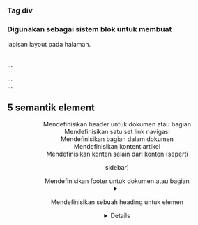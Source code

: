 

### Tag div

### Digunakan sebagai sistem blok untuk membuat
lapisan layout pada halaman.

## <div id=”header”>
...
</div>
<div id=”content”>
...
</div>
<div id=”footer”>
...
</div>


## 5 semantik element
<header> Mendefinisikan header untuk dokumen atau bagian
<nav> Mendefinisikan satu set link navigasi
<section> Mendefinisikan bagian dalam dokumen
<article> Mendefinisikan kontent artikel
<aside> Mendefinisikan konten selain dari konten (seperti

sidebar)

<footer> Mendefinisikan footer untuk dokumen atau bagian
<details> Mendefinisikan detail tambahan yang dapat dibuka

dan ditutup pengguna sesuai permintaan

<summary>

Mendefinisikan sebuah heading untuk elemen
<details>

### CSS Box Model adalah sebuah konsep dimana setiap element yang terdapat pada halaman web diproses sebagai kotak (box). Mulai dari paragraf, header, form, gambar, logo hingga video, sebenarnya di tampilkan oleh web browser sebagai ‘box’.

Sebagaimana layaknya ‘kotak’, masing-masing element HTML ini terdiri dari 4 lapisan, yakni: konten (isi), padding, border dan margin. Keempat ‘lapisan’ inilah yang membangun CSS Box Model

### 5 property CSS yang menyusun box model, yakni width, height, border, padding, dan margin.


### Css Float Property
 CSS property float memiliki value: left, right, none dan inherit. Secara default float memiliki nilai none
float: left;

Digunakan untuk menentukan bahwa sebuah elemen harus mengapung (float) disebelah kiri dari posisi containing block (elemen blok yang menampungnya).
float: right;

Digunakan untuk menentukan bahwa sebuah elemen harus mengapung (float) disebelah kanan dari posisi containing block (elemen blok yang menampungnya).
float: none;

Digunakan untuk menentukan bahwa sebuah elemen tidak boleh mengapung (float).
float: inherit;

value dari property float, mengikuti induk element sebelumnya.

### Mengatur Clearfix element
 Clearfix adalah cara praktis yang digunakan untuk clear element yang sebelumnya mengalami float. Clearfix, biasanya digunakan sebagai nama class. Sehingga, kita bisa memanggil ulang kode tersebut dengan nama class di dalam markup.

Clearfix sebenarnya metode lama dalam design layout CSS. Akan tetapi dalam kasus tertentu, teknik ini masih tetap digunakan oleh para web designer

### Cara paling sederhana dan paling populer untuk membuat Layout adalah menggunakan tag HTML <table>.

Tabel ini disusun dalam kolom dan baris, sehingga Anda dapat memanfaatkan baris dan kolom ini sesuka Anda.

Misalnya, contoh Layout HTML berikut ini dibuat menggunakan tabel dengan 3 baris dan 2 kolom, kolom header dan footer

### CSS Grid menyelesaikan permasalahan layout yang tidak dapat diselesaikan dengan baik oleh solusi CSS lainnya. Di tutorial ini, kita akan belajar bagaimana memebuat sebuah layout menggunakan CSS Grid.

